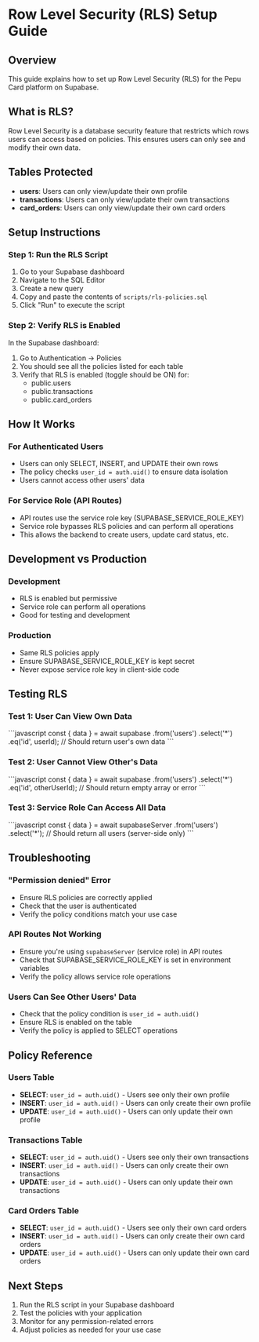 # Row Level Security (RLS) Setup Guide

## Overview
This guide explains how to set up Row Level Security (RLS) for the Pepu Card platform on Supabase.

## What is RLS?
Row Level Security is a database security feature that restricts which rows users can access based on policies. This ensures users can only see and modify their own data.

## Tables Protected
- **users**: Users can only view/update their own profile
- **transactions**: Users can only view/update their own transactions
- **card_orders**: Users can only view/update their own card orders

## Setup Instructions

### Step 1: Run the RLS Script
1. Go to your Supabase dashboard
2. Navigate to the SQL Editor
3. Create a new query
4. Copy and paste the contents of `scripts/rls-policies.sql`
5. Click "Run" to execute the script

### Step 2: Verify RLS is Enabled
In the Supabase dashboard:
1. Go to Authentication → Policies
2. You should see all the policies listed for each table
3. Verify that RLS is enabled (toggle should be ON) for:
   - public.users
   - public.transactions
   - public.card_orders

## How It Works

### For Authenticated Users
- Users can only SELECT, INSERT, and UPDATE their own rows
- The policy checks `user_id = auth.uid()` to ensure data isolation
- Users cannot access other users' data

### For Service Role (API Routes)
- API routes use the service role key (SUPABASE_SERVICE_ROLE_KEY)
- Service role bypasses RLS policies and can perform all operations
- This allows the backend to create users, update card status, etc.

## Development vs Production

### Development
- RLS is enabled but permissive
- Service role can perform all operations
- Good for testing and development

### Production
- Same RLS policies apply
- Ensure SUPABASE_SERVICE_ROLE_KEY is kept secret
- Never expose service role key in client-side code

## Testing RLS

### Test 1: User Can View Own Data
\`\`\`javascript
const { data } = await supabase
  .from('users')
  .select('*')
  .eq('id', userId);
// Should return user's own data
\`\`\`

### Test 2: User Cannot View Other's Data
\`\`\`javascript
const { data } = await supabase
  .from('users')
  .select('*')
  .eq('id', otherUserId);
// Should return empty array or error
\`\`\`

### Test 3: Service Role Can Access All Data
\`\`\`javascript
const { data } = await supabaseServer
  .from('users')
  .select('*');
// Should return all users (server-side only)
\`\`\`

## Troubleshooting

### "Permission denied" Error
- Ensure RLS policies are correctly applied
- Check that the user is authenticated
- Verify the policy conditions match your use case

### API Routes Not Working
- Ensure you're using `supabaseServer` (service role) in API routes
- Check that SUPABASE_SERVICE_ROLE_KEY is set in environment variables
- Verify the policy allows service role operations

### Users Can See Other Users' Data
- Check that the policy condition is `user_id = auth.uid()`
- Ensure RLS is enabled on the table
- Verify the policy is applied to SELECT operations

## Policy Reference

### Users Table
- **SELECT**: `user_id = auth.uid()` - Users see only their own profile
- **INSERT**: `user_id = auth.uid()` - Users can only create their own profile
- **UPDATE**: `user_id = auth.uid()` - Users can only update their own profile

### Transactions Table
- **SELECT**: `user_id = auth.uid()` - Users see only their own transactions
- **INSERT**: `user_id = auth.uid()` - Users can only create their own transactions
- **UPDATE**: `user_id = auth.uid()` - Users can only update their own transactions

### Card Orders Table
- **SELECT**: `user_id = auth.uid()` - Users see only their own card orders
- **INSERT**: `user_id = auth.uid()` - Users can only create their own card orders
- **UPDATE**: `user_id = auth.uid()` - Users can only update their own card orders

## Next Steps
1. Run the RLS script in your Supabase dashboard
2. Test the policies with your application
3. Monitor for any permission-related errors
4. Adjust policies as needed for your use case
